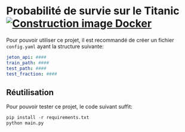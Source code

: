 # Probabilité de survie sur le Titanic [![Construction image Docker](https://github.com/ensae-reproductibilite/application-correction/actions/workflows/prod.yml/badge.svg)](https://github.com/ensae-reproductibilite/application-correction/actions/workflows/prod.yml)

Pour pouvoir utiliser ce projet, il 
est recommandé de créer un fichier `config.yaml`
ayant la structure suivante:

```yaml
jeton_api: ####
train_path: ####
test_path: ####
test_fraction: ####
```

## Réutilisation

Pour pouvoir tester ce projet, le code suivant
suffit:

```python
pip install -r requirements.txt
python main.py
```